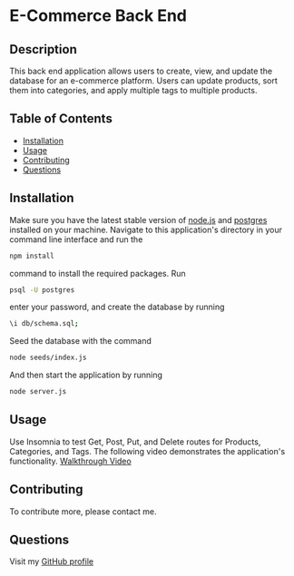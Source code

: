 # E-Commerce Back End

## Description
This back end application allows users to create, view, and update the database for an e-commerce platform. Users can update products, sort them into categories, and apply multiple tags to multiple products.
  
## Table of Contents
  
- [Installation](#installation)
- [Usage](#usage)
- [Contributing](#contributing)
- [Questions](#questions)
  
## Installation
Make sure you have the latest stable version of [node.js](https://nodejs.org/en) and [postgres](https://www.postgresql.org/) installed on your machine. Navigate to this application's directory in your command line interface and run the 
```bash
npm install
```
command to install the required packages. Run 
```bash
psql -U postgres
```
enter your password, and create the database by running 
```bash
\i db/schema.sql;
```
Seed the database with the command
```bash
node seeds/index.js
```
And then start the application by running
```bash
node server.js
```
  
## Usage
Use Insomnia to test Get, Post, Put, and Delete routes for Products, Categories, and Tags. The following video demonstrates the application's functionality.
[Walkthrough Video]()
  
## Contributing
To contribute more, please contact me.
  
## Questions
Visit my [GitHub profile](https://github.com/williamk31)